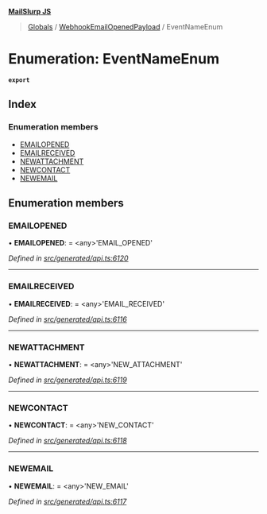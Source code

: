 **[MailSlurp JS](../README.md)**

> [Globals](../README.md) / [WebhookEmailOpenedPayload](../modules/webhookemailopenedpayload.md) / EventNameEnum

# Enumeration: EventNameEnum

**`export`** 

## Index

### Enumeration members

* [EMAILOPENED](webhookemailopenedpayload.eventnameenum.md#emailopened)
* [EMAILRECEIVED](webhookemailopenedpayload.eventnameenum.md#emailreceived)
* [NEWATTACHMENT](webhookemailopenedpayload.eventnameenum.md#newattachment)
* [NEWCONTACT](webhookemailopenedpayload.eventnameenum.md#newcontact)
* [NEWEMAIL](webhookemailopenedpayload.eventnameenum.md#newemail)

## Enumeration members

### EMAILOPENED

•  **EMAILOPENED**:  = \<any>'EMAIL\_OPENED'

*Defined in [src/generated/api.ts:6120](https://github.com/mailslurp/mailslurp-client/blob/37bf78e/src/generated/api.ts#L6120)*

___

### EMAILRECEIVED

•  **EMAILRECEIVED**:  = \<any>'EMAIL\_RECEIVED'

*Defined in [src/generated/api.ts:6116](https://github.com/mailslurp/mailslurp-client/blob/37bf78e/src/generated/api.ts#L6116)*

___

### NEWATTACHMENT

•  **NEWATTACHMENT**:  = \<any>'NEW\_ATTACHMENT'

*Defined in [src/generated/api.ts:6119](https://github.com/mailslurp/mailslurp-client/blob/37bf78e/src/generated/api.ts#L6119)*

___

### NEWCONTACT

•  **NEWCONTACT**:  = \<any>'NEW\_CONTACT'

*Defined in [src/generated/api.ts:6118](https://github.com/mailslurp/mailslurp-client/blob/37bf78e/src/generated/api.ts#L6118)*

___

### NEWEMAIL

•  **NEWEMAIL**:  = \<any>'NEW\_EMAIL'

*Defined in [src/generated/api.ts:6117](https://github.com/mailslurp/mailslurp-client/blob/37bf78e/src/generated/api.ts#L6117)*
